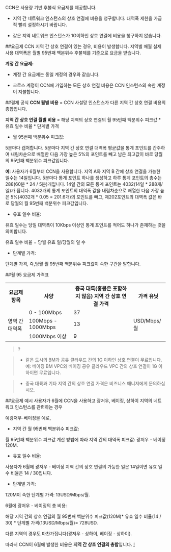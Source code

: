 CCN은 사용량 기반 후불식 요금제를 제공합니다.

- 지역 간 네트워크 인스턴스의 상호 연결에 비용을 청구합니다. 대역폭 제한을 가급적 빨리 설정하시기 바랍니다.

- 같은 지역 네트워크 인스턴스가 1G이하인 상호 연결에 비용을 청구하지 않습니다.


##요금제
CCN 지역 간 상호 연결이 있는 경우, 비용이 발생합니다. 지역별 매월 실제 사용 대역폭은 월별 95번째 백본위수 후불제를 기준으로 요금을 받습니다.

**계정 간 요금제:**

- 계정 간 요금제는 동일 계정의 경우와 같습니다.

- 크로스 계정이 CCN에 가입하는 모든 상호 연결 비용은 CCN 인스턴스의 속한 계정이 지불합니다.


##결제 공식
**CCN 월별 비용** = CCN 사설망 인스턴스가 다른 지역 간 상호 연결 비용의 총합입니다.

**지역 간 상호 연결 월별 비용** = 해당 지역의 상호 연결의 월 95번째 백분위수 피크값 * 유효 일수 비율 * 단계별 가격

- 월 95번째 백분위수 피크값:

5분마다 캡처합니다. 5분마다 지역 간 상호 연결 대역폭 평균값을 통계 포인트를 간주하여 내림차순으로 배열한 다음 가장 높은 5%의 포인트를 빼고 남은 최고값이 바로 당월의 95번째 백분위수 피크값입니다.

**예**: 사용자가 6월부터 CCN을 사용합니다. 지역 A와 지역 B 간에 상호 연결을 가능한 일수는 14일입니다. 5분마다 통계 포인트 하나를 생성하고 하루 통계 포인트의 총수는 288(60분 * 24 / 5분)개입니다. 14일 간의 모든 통계 포인트는 4032(14일 * 288개/일)가 됩니다. 4032개의 통계 포인트의 대역폭 값을 내림차순으로 배열한 다음 가장 높은 5%(4032개 * 0.05 = 201.6개)의 포인트를 빼고, 제202포인트의 대역폭 값은 바로 당월의 월 95번째 백분위수 피크값입니다.

- 유효 일수 비율:

유효 일수는 당일 대역폭이 10Kbps 이상인 통계 포인트를 적어도 하나가 존재하는 것을 의미합니다.

유효 일수 비율 = 당월 유효 일/당월의 일 수

- 단계별 가격:

단계별 가격, 즉,당월 월 95번째 백분위수 피크값이 속한 구간을 말합니다.


##월 95 요금제 가격표
 <table>

 <tr>

 <th>요금제 항목 </th>

 <th>사양</th>

 <th>중국 대륙(홍콩은 포함하지 않음) 지역 간 상호 연결 가격 </th>

 <th>가격 유닛</th>

 </tr>


 <tr>

 <td rowspan=3>영역 간 대역폭</td>

 <td>0 - 100Mbps </td>

 <td>37 </td>

 <td rowspan=3>USD/Mbps/월</td>

 </tr>


 <tr>

 <td>100Mbps - 1000Mbps </td>

 <td>13 </td>

 </tr>


 <tr>

 <td>1000Mbps 이상</td>

 <td>9 </td>

 </tr>


 </table>


>?

>- 같은 도시의 BM과 공유 클라우드 간의 1G 이하인 상호 연결이 무료입니다. 예: 베이징 BM VPC와 베이징 공유 클라우드 VPC 간의 상호 연결이 1G 이하이면 무료입니다.

>- 중국 대륙과 기타 지역 간의 상호 연결 가격은 비즈니스 매니저에게 문의하십시오.


##요금제 예시
사용자가 6월에 CCN을 사용하고 광저우, 베이징, 상하이 지역의 네트워크 인스턴스를 관련하는 경우

예광저우-베이징을 예로,

- 지역 간 월 95번째 백분위수 피크값:

월 95번째 백분위수 피크값 계산 방법에 따라 지역 간의 대역폭 피크값: 광저우 - 베이징 120M.

- 유효 일수 비율:

사용자가 6월에 광저우 - 베이징 지역 간의 상호 연결의 가능한 일은 14일이면 유효 일수 비율은 14 / 30입니다.

- 단계별 가격:

120M이 속한 단계별 가격: 13USD/Mbps/월.


6월에 광저우 - 베이징의 총 비용:

해당 지역 간의 상호 연결의 월 95번째 백분위수 피크값(120M)* 유효 일수 비율(14 / 30) * 단계별 가격(13USD/Mbps/월)= 728USD.

다른 지역의 경우도 마찬가집니다(광저우 - 상하이, 베이징 - 상하이).

따라서 CCN이 6월에 발생한 비용은 **지역 간 상호 연결의 총합**입니다.
[!](https://main.qcloudimg.com/raw/67fc221ad32ae2359e5159e3af219d98.png)
